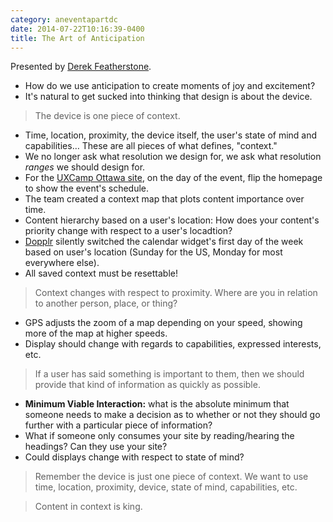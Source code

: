 ```yaml
---
category: aneventapartdc
date: 2014-07-22T10:16:39-0400
title: The Art of Anticipation
---
```


Presented by [Derek Featherstone](http://simplyaccessible.com/).

- How do we use anticipation to create moments of joy and excitement?
- It's natural to get sucked into thinking that design is about the device.

> The device is one piece of context.

- Time, location, proximity, the device itself, the user's state of mind and capabilities… These are all pieces of what defines, "context."
- We no longer ask what resolution we design for, we ask what resolution _ranges_ we should design for.
- For the [UXCamp Ottawa site](http://uxcampottawa.org/), on the day of the event, flip the homepage to show the event's schedule.
- The team created a context map that plots content importance over time.
- Content hierarchy based on a user's location: How does your content's priority change with respect to a user's locadtion?
- [Dopplr](http://en.wikipedia.org/wiki/Dopplr) silently switched the calendar widget's first day of the week based on user's location (Sunday for the US, Monday for most everywhere else).
- All saved context must be resettable!

> Context changes with respect to proximity. Where are you in relation to another person, place, or thing?

- GPS adjusts the zoom of a map depending on your speed, showing more of the map at higher speeds.
- Display should change with regards to capabilities, expressed interests, etc.

> If a user has said something is important to them, then we should provide that kind of information as quickly as possible.

- **Minimum Viable Interaction:** what is the absolute minimum that someone needs to make a decision as to whether or not they should go further with a particular piece of information?
- What if someone only consumes your site by reading/hearing the headings? Can they use your site?
- Could displays change with respect to state of mind?

> Remember the device is just one piece of context. We want to use time, location, proximity, device, state of mind, capabilities, etc.

> Content in context is king.